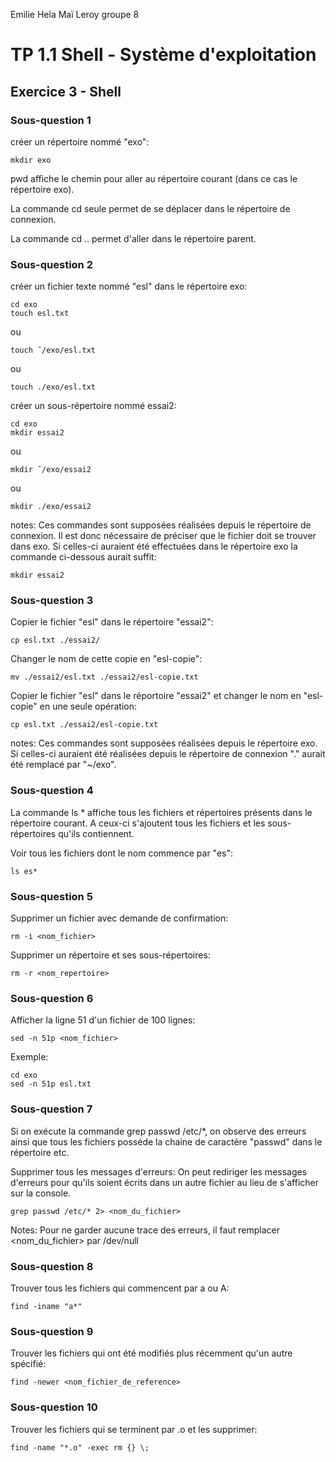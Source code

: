 Emilie Hela
Maï Leroy
groupe 8

# TP 1.1 Shell - Système d'exploitation

## Exercice 3 - Shell

### Sous-question 1

créer un répertoire nommé "exo":

	mkdir exo
	
pwd affiche le chemin pour aller au répertoire courant (dans ce cas le répertoire exo).

La commande cd seule permet de se déplacer dans le répertoire de connexion. 

La commande cd .. permet d'aller dans le répertoire parent.


### Sous-question 2

créer un fichier texte nommé "esl" dans le répertoire exo:

	cd exo
	touch esl.txt
ou

	touch ˜/exo/esl.txt

ou

	touch ./exo/esl.txt


créer un sous-répertoire nommé essai2:

	cd exo
	mkdir essai2
ou 

	mkdir ˜/exo/essai2

ou 

	mkdir ./exo/essai2
	
notes: Ces commandes sont supposées réalisées depuis le répertoire de connexion. Il est donc nécessaire de préciser que le fichier doit se trouver dans exo. Si celles-ci auraient été effectuées dans le répertoire exo la commande ci-dessous aurait suffit:

	mkdir essai2


### Sous-question 3

Copier le fichier "esl" dans le répertoire "essai2":

	cp esl.txt ./essai2/
	
Changer le nom de cette copie en "esl-copie":

	mv ./essai2/esl.txt ./essai2/esl-copie.txt
	
Copier le fichier "esl" dans le réportoire "essai2" et changer le nom en "esl-copie" en une seule opération:

	cp esl.txt ./essai2/esl-copie.txt

notes: Ces commandes sont supposées réalisées depuis le répertoire exo. Si celles-ci auraient été réalisées depuis le répertoire de connexion "." aurait été remplacé par "~/exo".


### Sous-question 4

La commande ls * affiche tous les fichiers et répertoires présents dans le répertoire courant. A ceux-ci s'ajoutent tous les fichiers et les sous-répertoires qu'ils contiennent.

Voir tous les fichiers dont le nom commence par "es":

	ls es*


### Sous-question 5

Supprimer un fichier avec demande de confirmation:

	rm -i <nom_fichier>
	
Supprimer un répertoire et ses sous-répertoires:

	rm -r <nom_repertoire>

	
### Sous-question 6

Afficher la ligne 51 d'un fichier de 100 lignes:

	sed -n 51p <nom_fichier>

Exemple:

	cd exo
	sed -n 51p esl.txt
	
	
### Sous-question 7

Si on exécute la commande grep passwd /etc/*, on observe des erreurs ainsi que tous les fichiers posséde la chaine de caractère "passwd" dans le répertoire etc.

Supprimer tous les messages d'erreurs:
On peut rediriger les messages d'erreurs pour qu'ils soient écrits dans un autre fichier au lieu de s'afficher sur la console.

	grep passwd /etc/* 2> <nom_du_fichier>

Notes: Pour ne garder aucune trace des erreurs, il faut remplacer <nom_du_fichier> par /dev/null


### Sous-question 8

Trouver tous les fichiers qui commencent par a ou A:

	find -iname "a*"


### Sous-question 9

Trouver les fichiers qui ont été modifiés plus récemment qu'un autre spécifié:
	
	find -newer <nom_fichier_de_reference>


### Sous-question 10

Trouver les fichiers qui se terminent par .o et les supprimer:
	
	find -name "*.o" -exec rm {} \;